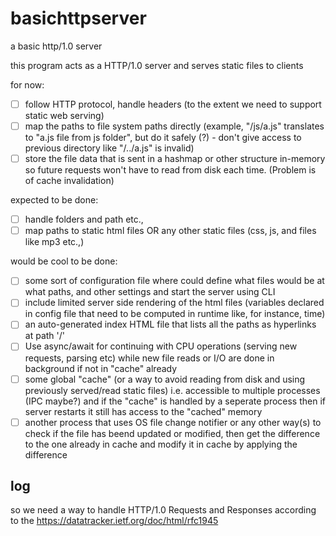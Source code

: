 # basichttpserver
a basic http/1.0 server

this program acts as a HTTP/1.0 server and serves static files to clients

for now:
- [ ] follow HTTP protocol, handle headers (to the extent we need to support static web serving)
- [ ] map the paths to file system paths directly (example, "/js/a.js" translates to "a.js file from js folder", but do it safely (?) - don't give access to previous directory like "/../a.js" is invalid)
- [ ] store the file data that is sent in a hashmap or other structure in-memory so future requests won't have to read from disk each time. (Problem is of cache invalidation) 

expected to be done:
- [ ] handle folders and path etc.,
- [ ] map paths to static html files OR any other static files (css, js, and files like mp3 etc.,)

would be cool to be done:
- [ ] some sort of configuration file where could define what files would be at what paths, and other settings and start the server using CLI
- [ ] include limited server side rendering of the html files (variables declared in config file that need to be computed in runtime like, for instance, time)
- [ ] an auto-generated index HTML file that lists all the paths as hyperlinks at path '/'
- [ ] Use async/await for continuing with CPU operations (serving new requests, parsing etc) while new file reads or I/O are done in background if not in "cache" already
- [ ] some global "cache" (or a way to avoid reading from disk and using previously served/read static files) i.e. accessible to multiple processes (IPC maybe?) and if the "cache" is handled by a seperate process then if server restarts it still has access to the "cached" memory
- [ ] another process that uses OS file change notifier or any other way(s) to check if the file has beend updated or modified, then get the difference to the one already in cache and modify it in cache by applying the difference

## log
so we need a way to handle HTTP/1.0 Requests and Responses according to the <https://datatracker.ietf.org/doc/html/rfc1945>